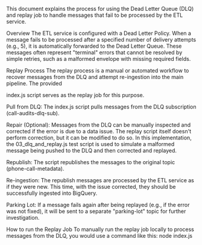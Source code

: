 This document explains the process for using the Dead Letter Queue (DLQ) and replay job to handle messages that fail to be processed by the ETL service.

Overview
The ETL service is configured with a Dead Letter Policy. When a message fails to be processed after a specified number of delivery attempts (e.g., 5), it is automatically forwarded to the Dead Letter Queue. These messages often represent "terminal" errors that cannot be resolved by simple retries, such as a malformed envelope with missing required fields.

Replay Process
The replay process is a manual or automated workflow to recover messages from the DLQ and attempt re-ingestion into the main pipeline. The provided 

index.js script serves as the replay job for this purpose.


Pull from DLQ: The index.js script pulls messages from the DLQ subscription (call-audits-dlq-sub).

Repair (Optional): Messages from the DLQ can be manually inspected and corrected if the error is due to a data issue. The replay script itself doesn't perform correction, but it can be modified to do so. In this implementation, the 03_dlq_and_replay.js test script is used to simulate a malformed message being pushed to the DLQ and then corrected and replayed.

Republish: The script republishes the messages to the original topic (phone-call-metadata).

Re-ingestion: The republish messages are processed by the ETL service as if they were new. This time, with the issue corrected, they should be successfully ingested into BigQuery.


Parking Lot: If a message fails again after being replayed (e.g., if the error was not fixed), it will be sent to a separate "parking-lot" topic for further investigation.

How to run the Replay Job
To manually run the replay job locally to process messages from the DLQ, you would use a command like this:
node index.js









